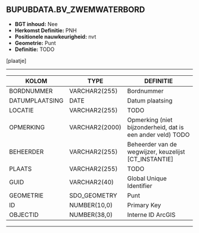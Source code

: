 ﻿## BUPUBDATA.BV_ZWEMWATERBORD


* __BGT inhoud:__ Nee
* __Herkomst Definitie:__ PNH
* __Positionele nauwkeurigheid:__ nvt
* __Geometrie:__ Punt
* __Definitie:__ TODO

[plaatje]

***

|KOLOM                           	|TYPE          	|DEFINITIE|
|------                          	|----          	|-----    |
|BORDNUMMER							|VARCHAR2(255)	|Bordnummer
|DATUMPLAATSING                  	|DATE          	|Datum plaatsing|
|LOCATIE		                  	|VARCHAR2(255) 	|TODO|
|OPMERKING                       	|VARCHAR2(2000)	|Opmerking (niet bijzonderheid, dat is een ander veld) TODO|
|BEHEERDER                       	|VARCHAR2(255) 	|Beheerder van de wegwijzer, keuzelijst [CT_INSTANTIE]|
|PLAATS			                  	|VARCHAR2(255) 	|TODO|
|GUID                            	|VARCHAR2(40)  	|Global Unique Identifier|
|GEOMETRIE                       	|SDO_GEOMETRY  	|Punt|
|ID                              	|NUMBER(10,0)  	|Primary Key|
|OBJECTID                        	|NUMBER(38,0)   |Interne ID ArcGIS|



***

